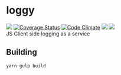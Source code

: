 # loggy
[![](https://travis-ci.org/sameer-b/loggy.svg?branch=develop)](https://travis-ci.org/sameer-b/loggy)
[![Coverage Status](https://coveralls.io/repos/github/sameer-b/loggy/badge.svg)](https://coveralls.io/github/sameer-b/loggy)
[![Code Climate](https://codeclimate.com/github/sameer-b/loggy/badges/gpa.svg)](https://codeclimate.com/github/sameer-b/loggy)
![](https://david-dm.org/sameer-b/loggy/dev-Status.svg)
![](https://david-dm.org/sameer-b/loggy.svg)  
JS Client side logging as a service

## Building 
`yarn gulp build`

